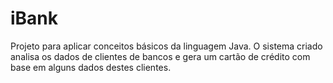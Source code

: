 # iBank

Projeto para aplicar conceitos básicos da linguagem Java. O sistema criado analisa os dados de clientes de bancos e gera um cartão de crédito com base em alguns dados destes clientes.
